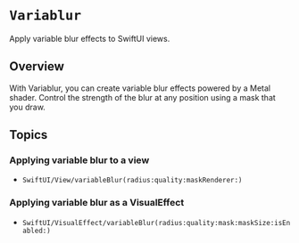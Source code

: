 # ``Variablur``

Apply variable blur effects to SwiftUI views.

## Overview

With Variablur, you can create variable blur effects powered by a Metal shader. Control the strength of the blur at any position using a mask that you draw.

## Topics

### Applying variable blur to a view

- ``SwiftUI/View/variableBlur(radius:quality:maskRenderer:)``

### Applying variable blur as a VisualEffect

- ``SwiftUI/VisualEffect/variableBlur(radius:quality:mask:maskSize:isEnabled:)``
